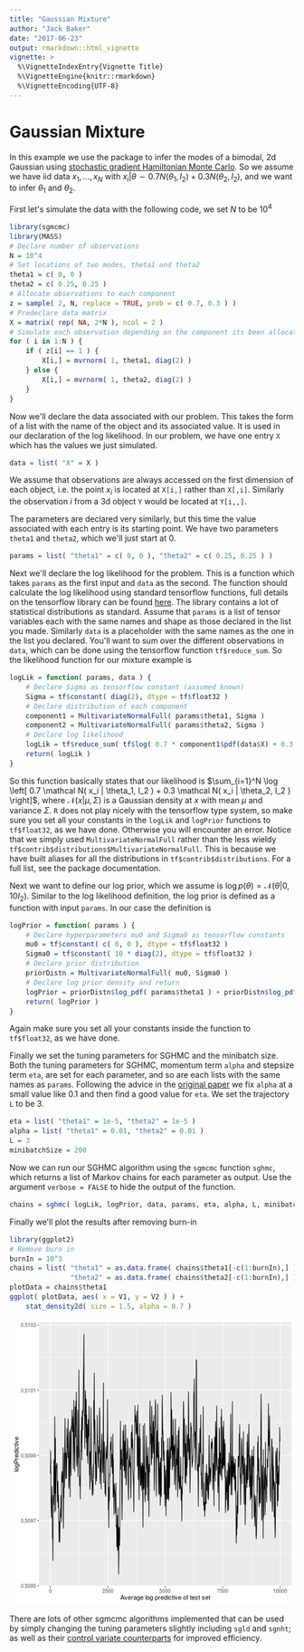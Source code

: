 ```yaml
---
title: "Gaussian Mixture"
author: "Jack Baker"
date: "2017-06-23"
output: rmarkdown::html_vignette
vignette: >
  %\VignetteIndexEntry{Vignette Title}
  %\VignetteEngine{knitr::rmarkdown}
  %\VignetteEncoding{UTF-8}
---
```


# Gaussian Mixture

In this example we use the package to infer the modes of a bimodal, 2d Gaussian using [stochastic gradient Hamiltonian Monte Carlo](https://arxiv.org/pdf/1402.4102v2.pdf). So we assume we have iid data $x_1, \dots, x_N$ with $x_i | \theta \sim 0.7 N( \theta_1, I_2 ) + 0.3 N( \theta_2, I_2 )$, and we want to infer $\theta_1$ and $\theta_2$.

First let's simulate the data with the following code, we set $N$ to be $10^4$

```r
library(sgmcmc)
library(MASS)
# Declare number of observations
N = 10^4
# Set locations of two modes, theta1 and theta2
theta1 = c( 0, 0 )
theta2 = c( 0.25, 0.25 )
# Allocate observations to each component
z = sample( 2, N, replace = TRUE, prob = c( 0.7, 0.3 ) )
# Predeclare data matrix
X = matrix( rep( NA, 2*N ), ncol = 2 )
# Simulate each observation depending on the component its been allocated
for ( i in 1:N ) {
    if ( z[i] == 1 ) {
        X[i,] = mvrnorm( 1, theta1, diag(2) )
    } else {
        X[i,] = mvrnorm( 1, theta2, diag(2) )
    }
}
```

Now we'll declare the data associated with our problem. This takes the form of a list with the name of the object and its associated value. It is used in our declaration of the log likelihood. In our problem, we have one entry `X` which has the values we just simulated.

```r
data = list( "X" = X )
```
We assume that observations are always accessed on the first dimension of each object, i.e. the point $x_i$ is located at `X[i,]` rather than `X[,i]`. Similarly the observation $i$ from a 3d object `Y` would be located at `Y[i,,]`.

The parameters are declared very similarly, but this time the value associated with each entry is its starting point. We have two parameters `theta1` and `theta2`, which we'll just start at 0.

```r
params = list( "theta1" = c( 0, 0 ), "theta2" = c( 0.25, 0.25 ) )
```

Next we'll declare the log likelihood for the problem. This is a function which takes `params` as the first input and `data` as the second. The function should calculate the log likelihood using standard tensorflow functions, full details on the tensorflow library can be found [here](https://tensorflow.rstudio.com/). The library contains a lot of statistical distributions as standard. Assume that `params` is a list of tensor variables each with the same names and shape as those declared in the list you made. Similarly `data` is a placeholder with the same names as the one in the list you declared. You'll want to sum over the different observations in `data`, which can be done using the tensorflow function `tf$reduce_sum`. So the likelihood function for our mixture example is

```r
logLik = function( params, data ) {
    # Declare Sigma as tensorflow constant (assumed known)
    Sigma = tf$constant( diag(2), dtype = tf$float32 )
    # Declare distribution of each component
    component1 = MultivariateNormalFull( params$theta1, Sigma )
    component2 = MultivariateNormalFull( params$theta2, Sigma )
    # Declare log likelihood
    logLik = tf$reduce_sum( tf$log( 0.7 * component1$pdf(data$X) + 0.3 * component2$pdf(data$X) ) )
    return( logLik )
}
```
So this function basically states that our likelihood is $\sum_{i=1}^N \log \left[ 0.7 \mathcal N( x_i | \theta_1, I_2 ) + 0.3 \mathcal N( x_i | \theta_2, I_2 ) \right]$, where $\mathcal N( x | \mu, \Sigma )$ is a Gaussian density at $x$ with mean $\mu$ and variance $\Sigma$. `R` does not play nicely with the tensorflow type system, so make sure you set all your constants in the `logLik` and `logPrior` functions to `tf$float32`, as we have done. Otherwise you will encounter an error. Notice that we simply used `MultivariateNormalFull` rather than the less wieldy `tf$contrib$distributions$MultivariateNormalFull`. This is because we have built aliases for all the distributions in `tf$contrib$distributions`. For a full list, see the package documentation.

Next we want to define our log prior, which we assume is $\log p( \theta ) = \mathcal N(\theta | 0,10I_2)$. Similar to the log likelihood definition, the log prior is defined as a function with input `params`. In our case the definition is

```r
logPrior = function( params ) {
    # Declare hyperparameters mu0 and Sigma0 as tensorflow constants
    mu0 = tf$constant( c( 0, 0 ), dtype = tf$float32 )
    Sigma0 = tf$constant( 10 * diag(2), dtype = tf$float32 )
    # Declare prior distribution
    priorDistn = MultivariateNormalFull( mu0, Sigma0 )
    # Declare log prior density and return
    logPrior = priorDistn$log_pdf( params$theta1 ) + priorDistn$log_pdf( params$theta2 )
    return( logPrior )
}
```
Again make sure you set all your constants inside the function to `tf$float32`, as we have done.

Finally we set the tuning parameters for SGHMC and the minibatch size. Both the tuning parameters for SGHMC, momentum term `alpha` and stepsize term `eta`, are set for each parameter, and so are each lists with the same names as `params`. Following the advice in the [original paper](https://arxiv.org/pdf/1402.4102v2.pdf) we fix `alpha` at a small value like $0.1$ and then find a good value for `eta`. We set the trajectory `L` to be 3.

```r
eta = list( "theta1" = 1e-5, "theta2" = 1e-5 )
alpha = list( "theta1" = 0.01, "theta2" = 0.01 )
L = 3
minibatchSize = 200
```

Now we can run our SGHMC algorithm using the `sgmcmc` function `sghmc`, which returns a list of Markov chains for each parameter as output. Use the argument `verbose = FALSE` to hide the output of the function.

```r
chains = sghmc( logLik, logPrior, data, params, eta, alpha, L, minibatchSize, nIters = 10^4, verbose = FALSE )
```

Finally we'll plot the results after removing burn-in

```r
library(ggplot2)
# Remove burn in
burnIn = 10^3
chains = list( "theta1" = as.data.frame( chains$theta1[-c(1:burnIn),] ),
               "theta2" = as.data.frame( chains$theta2[-c(1:burnIn),] ) )
plotData = chains$theta1
ggplot( plotData, aes( x = V1, y = V2 ) ) +
    stat_density2d( size = 1.5, alpha = 0.7 )
```

![plot of chunk unnamed-chunk-8](figure/unnamed-chunk-8-1.png)

There are lots of other sgmcmc algorithms implemented that can be used by simply changing the tuning parameters slightly including `sgld` and `sgnht`; as well as their [control variate counterparts](https://arxiv.org/pdf/1706.05439.pdf) for improved efficiency.
